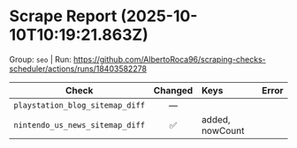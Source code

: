 # Scrape Report (2025-10-10T10:19:21.863Z)

Group: `seo`  |  Run: https://github.com/AlbertoRoca96/scraping-checks-scheduler/actions/runs/18403582278

| Check | Changed | Keys | Error |
|---|:---:|:--|:--|
| `playstation_blog_sitemap_diff` | — |  |  |
| `nintendo_us_news_sitemap_diff` | ✅ | added, nowCount |  |
